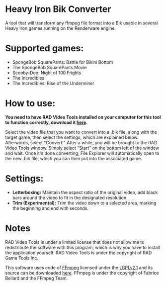 # Heavy Iron Bik Converter
A tool that will transform any ffmpeg file format into a Bik usable in several Heavy Iron games running on the Renderware engine.

# Supported games:

* SpongeBob SquarePants: Battle for Bikini Bottom
* The SpongeBob SquarePants Movie
* Scooby-Doo: Night of 100 Frights
* The Incredibles 
* The Incredibles: Rise of the Underminer

# How to use:
**You need to have RAD Video Tools installed on your computer for this tool to function correctly, download it [here](http://www.radgametools.com/down/Bink/RADTools.7z).**

Select the video file that you want to convert into a .bik file, along with the target game, then select the settings, which are explained below. Afterwords, select "Convert!" After a while, you will be brought to the RAD Video Tools window. Simply select "Start" on the bottom left of the window and wait. Once it's done converting, File Explorer will automatically open to the new .bik file, which you can then put into the associated game.

# Settings:

* **Letterboxing:** Maintain the aspect ratio of the original video, add black bars around the video to fit in the designated resolution.
* **Trim (Experimental):** Trim the video down to a selected area, marking the beginning and end with seconds.

# Notes

RAD Video Tools is under a limited license that does not allow me to redistribute the software with this program, which is why you have to install the application yourself. RAD Video Tools is under the copyright of RAD Game Tools Inc.

This software uses code of [FFmpeg](http://ffmpeg.org) licensed under the [LGPLv2.1](http://www.gnu.org/licenses/old-licenses/lgpl-2.1.html) and its source can be downloaded [here](https://ffmpeg.org/download.html). FFmpeg is under the copyright of Fabrice Bellard and the FFmpeg Team.
